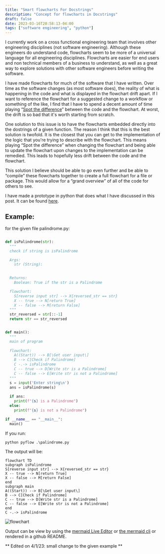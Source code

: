 ```yaml
---
title: "Smart flowcharts For Docstrings"
description: "Concept for flowcharts in Docstrings"
draft: false
date: 2023-03-16T20:58:13-04:00
tags: ["software engineering", "python"]
---
```


I currently work on a cross functional engineering team that involves other engineering disciplines (not software engineering).
Although these engineers do understand code, flowcharts seem to be more of a universal language for all engineering disciplines.
Flowcharts are easier for end users and non technical members of a business to understand, as well as a great way to explore solutions with other software engineers before writing the software.

I have made flowcharts for much of the software that I have written.
Over time as the software changes (as most software does), the reality of what is happening in the code and what is displayed in the flowchart drift apart.
If I want to reference the flowchart for a suggested change to a workflow or something of the like, I find that I have to spend a decent amount of time playing “[Spot the difference](https://en.wikipedia.org/wiki/Spot_the_difference)” between the code and the flowchart.
At worst, the drift is so bad that it's worth starting from scratch.

One solution to this issue is to have the flowcharts embedded directly into the dostrings of a given function. The reason I think that this is the best solution is twofold. It is the closest that you can get to the implementation of the logic that you're trying to describe with the flowchart. This means playing “Spot the difference” when changing the flowchart and being able to update the flowchart upon changes to the implementation can be remedied. This leads to hopefully less drift between the code and the flowchart.

This solution I believe should be able to go even further and be able to “compile” these flowcharts together to create a full flowchart for a file or package.
This would allow for a “grand overview” of all of the code for others to see.

I have made a prototype in python that does what I have discussed in this post.
It can be found [here](https://github.com/graham-hughes-code/pyflow).

## Example:
for the given file palindrome.py:
```python

def isPalindrome(str):
  """
  check if string is isPalindrome

  Args:
    str (String):
  

  Returns:
    Boolean: True if the str is a Palindrome

  flowchart:
    S[reverse input str] --> X{reversed_str == str}
    X -- true --> N[return True]
    X -- false --> M[return False]
  """
  str_reversed = str[::-1]
  return str == str_reversed


def main():
  """
  main of program
  
  flowchart:
    A((Start)) --> B[\Get user input\]
    B --> C[Check if Palindrome]
    C -.-> isPalindrome
    C -- true --> D[Write str is a Palindrome]
    C -- false --> E[Write str is not a Palindrome]
  """
  s = input('Enter string\n')
  ans = isPalindrome(s)
  
  if ans:
    print(f"{s} is a Palindrome")
  else:
    print(f"{s} is not a Palindrome")

if __name__ == "__main__":
  main()
```

If you run:
```shell
python pyflow .\palindrome.py
```

The output will be:
```
flowchart TD
subgraph isPalindrome
S[reverse input str] --> X{reversed_str == str}
X -- true --> N[return True]
X -- false --> M[return False]
end
subgraph main
A((Start)) --> B[\Get user input\]
B --> C[Check if Palindrome]
C -- true --> D[Write str is a Palindrome]
C -- false --> E[Write str is not a Palindrome]
end
C -.-> isPalindrome
```
![flowchart](flowchart.PNG)

Output can be view by using the [mermaid Live Editor](https://mermaid.live/) or
[the mermaid cli](https://github.com/mermaid-js/mermaid-cli) or rendered in a github README.

** Edited on 4/1/23: small change to the given example **
